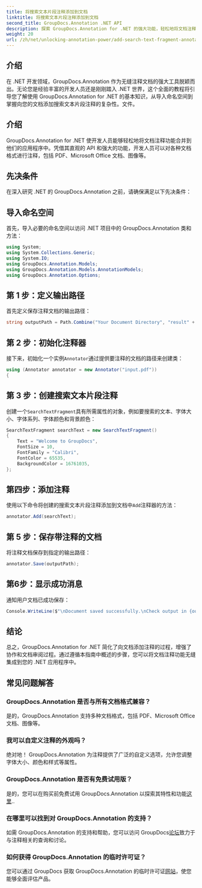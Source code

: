 ```yaml
---
title: 将搜索文本片段注释添加到文档
linktitle: 将搜索文本片段注释添加到文档
second_title: GroupDocs.Annotation .NET API
description: 探索 GroupDocs.Annotation for .NET 的强大功能，轻松地将文档注释功能添加到您的应用程序中。
weight: 20
url: /zh/net/unlocking-annotation-power/add-search-text-fragment-annotation/
---
```

## 介绍
在 .NET 开发领域，GroupDocs.Annotation 作为无缝注释文档的强大工具脱颖而出。无论您是经验丰富的开发人员还是刚刚踏入 .NET 世界，这个全面的教程将引导您了解使用 GroupDocs.Annotation for .NET 的基本知识，从导入命名空间到掌握向您的文档添加搜索文本片段注释的复杂性。文件。
## 介绍
GroupDocs.Annotation for .NET 使开发人员能够轻松地将文档注释功能合并到他们的应用程序中。凭借其直观的 API 和强大的功能，开发人员可以对各种文档格式进行注释，包括 PDF、Microsoft Office 文档、图像等。
## 先决条件
在深入研究 .NET 的 GroupDocs.Annotation 之前，请确保满足以下先决条件：

## 导入命名空间
首先，导入必要的命名空间以访问 .NET 项目中的 GroupDocs.Annotation 类和方法：
```csharp
using System;
using System.Collections.Generic;
using System.IO;
using GroupDocs.Annotation.Models;
using GroupDocs.Annotation.Models.AnnotationModels;
using GroupDocs.Annotation.Options;
```
## 第 1 步：定义输出路径
首先定义保存注释文档的输出路径：
```csharp
string outputPath = Path.Combine("Your Document Directory", "result" + Path.GetExtension("input.pdf"));
```
## 第 2 步：初始化注释器
接下来，初始化一个实例`Annotator`通过提供要注释的文档的路径来创建类：
```csharp
using (Annotator annotator = new Annotator("input.pdf"))
{
```
## 第 3 步：创建搜索文本片段注释
创建一个`SearchTextFragment`具有所需属性的对象，例如要搜索的文本、字体大小、字体系列、字体颜色和背景颜色：
```csharp
SearchTextFragment searchText = new SearchTextFragment()
{
    Text = "Welcome to GroupDocs",
    FontSize = 10,
    FontFamily = "Calibri",
    FontColor = 65535,
    BackgroundColor = 16761035,
};
```
## 第四步：添加注释
使用以下命令将创建的搜索文本片段注释添加到文档中`Add`注释器的方法：
```csharp
annotator.Add(searchText);
```
## 第 5 步：保存带注释的文档
将注释文档保存到指定的输出路径：
```csharp
annotator.Save(outputPath);
```
## 第6步：显示成功消息
通知用户文档已成功保存：
```csharp
Console.WriteLine($"\nDocument saved successfully.\nCheck output in {outputPath}.");
```

## 结论
总之，GroupDocs.Annotation for .NET 简化了向文档添加注释的过程，增强了协作和文档审阅过程。通过遵循本指南中概述的步骤，您可以将文档注释功能无缝集成到您的 .NET 应用程序中。
## 常见问题解答
### GroupDocs.Annotation 是否与所有文档格式兼容？
是的，GroupDocs.Annotation 支持多种文档格式，包括 PDF、Microsoft Office 文档、图像等。
### 我可以自定义注释的外观吗？
绝对地！ GroupDocs.Annotation 为注释提供了广泛的自定义选项，允许您调整字体大小、颜色和样式等属性。
### GroupDocs.Annotation 是否有免费试用版？
是的，您可以在购买前免费试用 GroupDocs.Annotation 以探索其特性和功能[这里](https://releases.groupdocs.com/)..
### 在哪里可以找到对 GroupDocs.Annotation 的支持？
如需 GroupDocs.Annotation 的支持和帮助，您可以访问 GroupDocs[论坛](https://forum.groupdocs.com/c/annotation/10)致力于与注释相关的查询和讨论。
### 如何获得 GroupDocs.Annotation 的临时许可证？
您可以通过 GroupDocs 获取 GroupDocs.Annotation 的临时许可证[网站](https://purchase.groupdocs.com/temporary-license/)，使您能够全面评估产品。